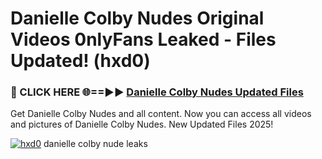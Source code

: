 # Danielle Colby Nudes Original Videos 0nlyFans Leaked - Files Updated! (hxd0)

<h3>🔴 CLICK HERE 🌐==►► <a href="https://tinyurl.com/52m3yx9h" rel="nofollow">Danielle Colby Nudes Updated Files</a></h3>

Get Danielle Colby Nudes and all content. Now you can access all videos and pictures of Danielle Colby Nudes. New Updated Files 2025!

[![hxd0](https://i.imgur.com/TnHtlc8.gif)](https://tinyurl.com/52m3yx9h)
danielle colby nude leaks